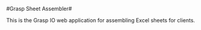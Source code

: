 #Grasp Sheet Assembler#

This is the Grasp IO web application for assembling Excel sheets for clients.
